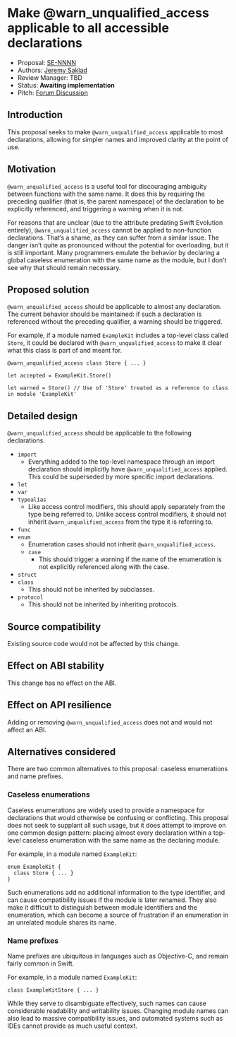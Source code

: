 # Make @warn_unqualified_access applicable to all accessible declarations

* Proposal: [SE-NNNN](NNNN-expand-warn-unqualified-access.md)
* Authors: [Jeremy Saklad](https://github.com/saklad5)
* Review Manager: TBD
* Status: **Awaiting implementation**
* Pitch: [Forum Discussion](https://forums.swift.org/t/make-warn-unqualified-access-applicable-to-all-accessible-declarations/36428)

## Introduction

This proposal seeks to make `@warn_unqualified_access` applicable to most
declarations, allowing for simpler names and improved clarity at the point of
use.

## Motivation

`@warn_unqualified_access` is a useful tool for discouraging ambiguity between
functions with the same name. It does this by requiring the preceding qualifier
(that is, the parent namespace) of the declaration to be explicitly referenced,
and triggering a warning when it is not.

For reasons that are unclear (due to the attribute predating Swift Evolution
entirely), `@warn_unqualified_access` cannot be applied to non-function
declarations. That’s a shame, as they can suffer from a similar issue. The
danger isn’t quite as pronounced without the potential for overloading, but
it is still important. Many programmers emulate the behavior by declaring a
global caseless enumeration with the same name as the module, but I don’t see
why that should remain necessary.

## Proposed solution

`@warn_unqualified_access` should be applicable to almost any declaration. The
current behavior should be maintained: if such a declaration is referenced
without the preceding qualifier, a warning should be triggered.

For example, if a module named `ExampleKit` includes a top-level class called
`Store`, it could be declared with `@warn_unqualified_access` to make it clear
what this class is part of and meant for.

```
@warn_unqualified_access class Store { ... }

let accepted = ExampleKit.Store()

let warned = Store() // Use of 'Store' treated as a reference to class in module 'ExampleKit'
```

## Detailed design

`@warn_unqualified_access` should be applicable to the following declarations.
  * `import`
    * Everything added to the top-level namespace through an import declaration
    should implicitly have `@warn_unqualified_access` applied. This could be
	superseded by more specific import declarations.
  * `let`
  * `var`
  * `typealias`
    * Like access control modifiers, this should apply separately from the type
	being referred to. Unlike access control modifiers, it should not inherit
	`@warn_unqualified_access` from the type it is referring to.
  * `func`
  * `enum`
    * Enumeration cases should not inherit `@warn_unqualified_access`.
    * `case`
	  * This should trigger a warning if the name of the enumeration is not
	  explicitly referenced along with the case.
  * `struct`
  * `class`
    * This should not be inherited by subclasses.
  * `protocol`
    * This should not be inherited by inheriting protocols.

## Source compatibility

Existing source code would not be affected by this change.

## Effect on ABI stability

This change has no effect on the ABI.

## Effect on API resilience

Adding or removing `@warn_unqualified_access` does not and would not affect an
ABI.

## Alternatives considered

There are two common alternatives to this proposal: caseless enumerations and
name prefixes.

### Caseless enumerations

Caseless enumerations are widely used to provide a namespace for declarations
that would otherwise be confusing or conflicting. This proposal does not seek
to supplant all such usage, but it does attempt to improve on one common design
pattern: placing almost every declaration within a top-level caseless
enumeration with the same name as the declaring module.

For example, in a module named `ExampleKit`:

```
enum ExampleKit {
  class Store { ... }
}
```

Such enumerations add no additional information to the type identifier, and
can cause compatibility issues if the module is later renamed. They also make
it difficult to distinguish between module identifiers and the enumeration,
which can become a source of frustration if an enumeration in an unrelated
module shares its name.

### Name prefixes

Name prefixes are ubiquitous in languages such as Objective-C, and remain
fairly common in Swift.

For example, in a module named `ExampleKit`:

```
class ExampleKitStore { ... }
```

While they serve to disambiguate effectively, such names can cause considerable
readability and writability issues. Changing module names can also lead to
massive compatibility issues, and automated systems such as IDEs cannot provide
as much useful context.
